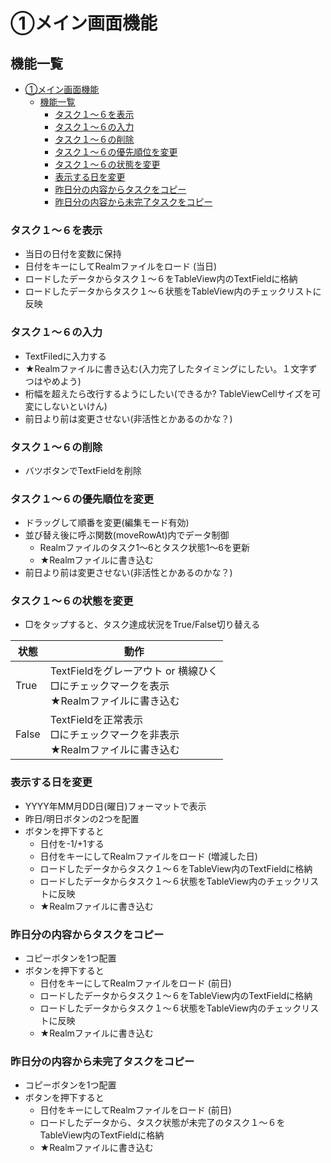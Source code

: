 # ①メイン画面機能

## 機能一覧
- [①メイン画面機能](#メイン画面機能)
  - [機能一覧](#機能一覧)
    - [タスク１〜６を表示](#タスク１６を表示)
    - [タスク１〜６の入力](#タスク１６の入力)
    - [タスク１〜６の削除](#タスク１６の削除)
    - [タスク１〜６の優先順位を変更](#タスク１６の優先順位を変更)
    - [タスク１〜６の状態を変更](#タスク１６の状態を変更)
    - [表示する日を変更](#表示する日を変更)
    - [昨日分の内容からタスクをコピー](#昨日分の内容からタスクをコピー)
    - [昨日分の内容から未完了タスクをコピー](#昨日分の内容から未完了タスクをコピー)


### タスク１〜６を表示
- 当日の日付を変数に保持
- 日付をキーにしてRealmファイルをロード (当日)
- ロードしたデータからタスク１〜６をTableView内のTextFieldに格納
- ロードしたデータからタスク１〜６状態をTableView内のチェックリストに反映

### タスク１〜６の入力
- TextFiledに入力する
- ★Realmファイルに書き込む(入力完了したタイミングにしたい。１文字ずつはやめよう)
- 桁幅を超えたら改行するようにしたい(できるか? TableViewCellサイズを可変にしないといけん)
- 前日より前は変更させない(非活性とかあるのかな？)

### タスク１〜６の削除
- バツボタンでTextFieldを削除

### タスク１〜６の優先順位を変更
- ドラッグして順番を変更(編集モード有効)
- 並び替え後に呼ぶ関数(moveRowAt)内でデータ制御
  - Realmファイルのタスク1〜6とタスク状態1〜6を更新
  - ★Realmファイルに書き込む
- 前日より前は変更させない(非活性とかあるのかな？)

### タスク１〜６の状態を変更
- □をタップすると、タスク達成状況をTrue/False切り替える

| 状態  | 動作  |
|---|---|
|True   | TextFieldをグレーアウト or 横線ひく <br> □にチェックマークを表示 <br> ★Realmファイルに書き込む |
|False   | TextFieldを正常表示 <br> □にチェックマークを非表示 <br> ★Realmファイルに書き込む |


### 表示する日を変更
- YYYY年MM月DD日(曜日)フォーマットで表示
-  昨日/明日ボタンの2つを配置
-  ボタンを押下すると
   - 日付を-1/+1する
   - 日付をキーにしてRealmファイルをロード (増減した日)
   - ロードしたデータからタスク１〜６をTableView内のTextFieldに格納
   - ロードしたデータからタスク１〜６状態をTableView内のチェックリストに反映
   - ★Realmファイルに書き込む

### 昨日分の内容からタスクをコピー
- コピーボタンを1つ配置
- ボタンを押下すると
  - 日付をキーにしてRealmファイルをロード (前日)
  - ロードしたデータからタスク１〜６をTableView内のTextFieldに格納
  - ロードしたデータからタスク１〜６状態をTableView内のチェックリストに反映
  - ★Realmファイルに書き込む

### 昨日分の内容から未完了タスクをコピー
- コピーボタンを1つ配置
- ボタンを押下すると
  - 日付をキーにしてRealmファイルをロード (前日)
  - ロードしたデータから、タスク状態が未完了のタスク１〜６をTableView内のTextFieldに格納
  - ★Realmファイルに書き込む
